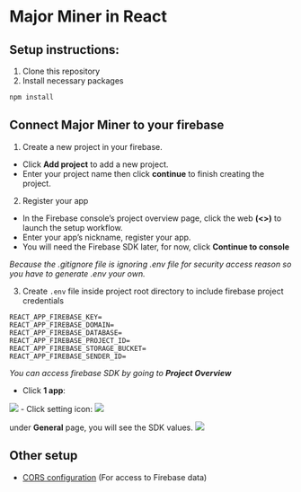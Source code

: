 # Major Miner in React

## Setup instructions:
1. Clone this repository
2. Install necessary packages
```bash
npm install
```
## Connect Major Miner to your firebase

1. Create a new project in your firebase.
- Click **Add project** to add a new project.
- Enter your project name then click **continue** to finish creating the project.

2. Register your app
- In the Firebase console’s project overview page, click the web **(<>)** to launch the setup workflow.
- Enter your app’s nickname, register your app.
- You will need the Firebase SDK later, for now, click **Continue to console**

*Because the .gitignore file is ignoring .env file for security access reason so you have to generate .env your own.*

3. Create `.env` file inside project root directory to include firebase project credentials
```
REACT_APP_FIREBASE_KEY=
REACT_APP_FIREBASE_DOMAIN=
REACT_APP_FIREBASE_DATABASE=
REACT_APP_FIREBASE_PROJECT_ID=
REACT_APP_FIREBASE_STORAGE_BUCKET=
REACT_APP_FIREBASE_SENDER_ID=
```
*You can access firebase SDK by going to **Project Overview***
- Click **1 app**:
<img src="images/1app" width=“500” height=“300” />
- Click setting icon:
<img src="images/settingicon" width=“500” height=“300” />

under **General** page, you will see the SDK values.
<img src="images/SDK" width=“500” height=“300” />

## Other setup
- [CORS configuration](https://firebase.google.com/docs/storage/web/download-files#cors_configuration) (For access to Firebase data)
